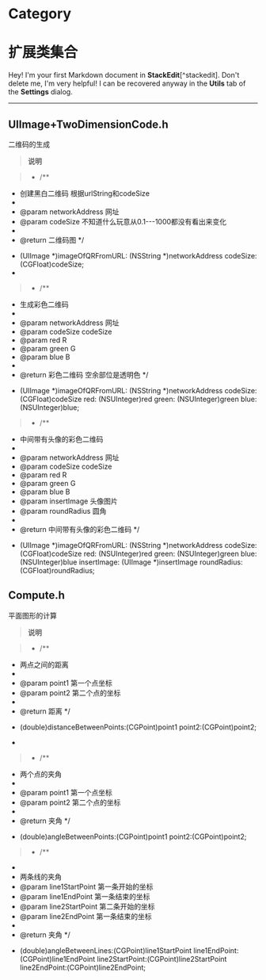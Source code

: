 # Category
扩展类集合
===================


Hey! I'm your first Markdown document in **StackEdit**[^stackedit]. Don't delete me, I'm very helpful! I can be recovered anyway in the **Utils** tab of the <i class="icon-cog"></i> **Settings** dialog.

----------


UIImage+TwoDimensionCode.h
-------------

二维码的生成

> **说明**

> - /**
 *  创建黑白二维码 根据urlString和codeSize
 *
 *  @param networkAddress 网址
 *  @param codeSize       不知道什么玩意从0.1---1000都没有看出来变化
 *
 *  @return 二维码图
 */
+ (UIImage *)imageOfQRFromURL: (NSString *)networkAddress codeSize: (CGFloat)codeSize;
+ 
> - /**
 *  生成彩色二维码
 *
 *  @param networkAddress 网址
 *  @param codeSize       codeSize
 *  @param red            R
 *  @param green          G
 *  @param blue           B
 *
 *  @return 彩色二维码 空余部位是透明色
 */
+ (UIImage *)imageOfQRFromURL: (NSString *)networkAddress codeSize: (CGFloat)codeSize red: (NSUInteger)red green: (NSUInteger)green blue: (NSUInteger)blue;
> - /**
 *  中间带有头像的彩色二维码
 *
 *  @param networkAddress 网址
 *  @param codeSize       codeSize
 *  @param red            R
 *  @param green          G
 *  @param blue           B
 *  @param insertImage    头像图片
 *  @param roundRadius    圆角
 *
 *  @return 中间带有头像的彩色二维码
 */
+ (UIImage *)imageOfQRFromURL: (NSString *)networkAddress codeSize: (CGFloat)codeSize red: (NSUInteger)red green: (NSUInteger)green blue: (NSUInteger)blue insertImage: (UIImage *)insertImage roundRadius: (CGFloat)roundRadius;

Compute.h
-------------

平面图形的计算

> **说明**

> - /**
 *  两点之间的距离
 *
 *  @param point1 第一个点坐标
 *  @param point2 第二个点的坐标
 *
 *  @return 距离
 */
- (double)distanceBetweenPoints:(CGPoint)point1 point2:(CGPoint)point2;
+ 
> - /**
 *  两个点的夹角
 *
 *  @param point1 第一个点坐标
 *  @param point2 第二个点的坐标
 *
 *  @return 夹角
 */
- (double)angleBetweenPoints:(CGPoint)point1 point2:(CGPoint)point2;
> - /**
 *
 *  两条线的夹角
 *  @param line1StartPoint 第一条开始的坐标
 *  @param line1EndPoint   第一条结束的坐标
 *  @param line2StartPoint 第二条开始的坐标
 *  @param line2EndPoint   第一条结束的坐标
 *
 *  @return 夹角
 */
- (double)angleBetweenLines:(CGPoint)line1StartPoint line1EndPoint:(CGPoint)line1EndPoint line2StartPoint:(CGPoint)line2StartPoint line2EndPoint:(CGPoint)line2EndPoint;

